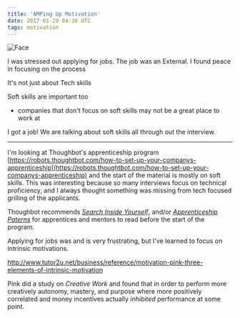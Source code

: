 ```yaml
---
title: 'AMPing Up Motivation'
date: 2017-01-29 04:30 UTC
tags: motivation
---
```


![Face](yo.jpg)

I was stressed out applying for jobs.  The job was an External. I found peace in
focusing on the process

It's not just about Tech skills

Soft skills are important too
  * companies that don't focus on soft skills may not be a great place to work
    at

I got a job! We are talking about soft skills all through out the interview.

---

I'm looking at Thoughbot's apprenticeship program
[https://robots.thoughtbot.com/how-to-set-up-your-companys-apprenticeship](https://robots.thoughtbot.com/how-to-set-up-your-companys-apprenticeship)
and the start of the material is mostly on soft skills.  This was interesting
because so many interviews focus on technical proficiency, and I always thought
something was missing from tech focused grilling of the applicants.

Thoughbot recommends [*Search Inside
Yourself*](http://www.goodreads.com/book/show/12921211-search-inside-yourself),
and/or [*Apprenticeship
Paterns*](https://www.amazon.com/Apprenticeship-Patterns-Guidance-Aspiring-Craftsman/dp/0596518382)
for apprentices and mentors to read before the start of the program.

Applying for jobs was and is very frustrating, but I've learned to focus on
intrinsic motivations.

http://www.tutor2u.net/business/reference/motivation-pink-three-elements-of-intrinsic-motivation

Pink did a study on *Creative Work* and found that in order to perform more
creatively autonomy, mastery, and purpose where more positively correlated and
money incentives actually *inhibited* performance at some point.
